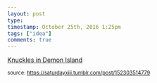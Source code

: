 ```yaml
---
layout: post
type: 
timestamp: October 25th, 2016 1:25pm
tags: ["idea"]
comments: true
---
```

<a href=" https://href.li/?http://knuxdi.tumblr.com/">
    Knuckles in Demon Island</a>
  
<small>source: https://saturdayxiii.tumblr.com/post/152303514779</small>